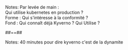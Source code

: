 <!-- .slide: data-background="./assets/techready/first.png"-->
Notes:
Par levée de main : <BR>
Qui utilise kubernetes en production ?<BR>
Forme : Qui s'intéresse à la conformité ? <BR>
Fond : Qui connaît déjà Kyverno ? Qui Utilise ?

##==##
<!-- .slide: data-background="./assets/techready/ovomaltine-kyv2-40min.png"-->
Notes:
40 minutes pour dire kyverno c'est de la dynamite

